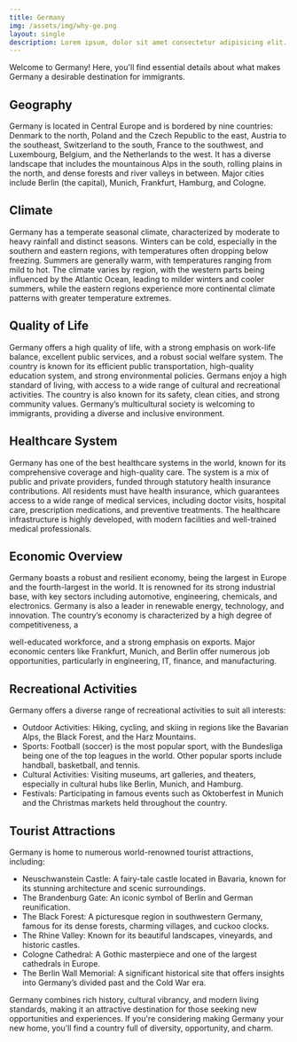 ```yaml
---
title: Germany
img: /assets/img/why-ge.png
layout: single
description: Lorem ipsum, dolor sit amet consectetur adipisicing elit. Aliquid quasi similique totam, molestias necessitatibus rem dignissimos reprehenderit facilis laborum qui.
---
```


Welcome to Germany! Here, you'll find essential details about what makes Germany a desirable destination for immigrants.

## Geography



Germany is located in Central Europe and is bordered by nine countries: Denmark to the north, Poland and the Czech Republic to the east, Austria to the southeast, Switzerland to the south, France to the southwest, and Luxembourg, Belgium, and the Netherlands to the west. It has a diverse landscape that includes the mountainous Alps in the south, rolling plains in the north, and dense forests and river valleys in between. Major cities include Berlin (the capital), Munich, Frankfurt, Hamburg, and Cologne.

## Climate



Germany has a temperate seasonal climate, characterized by moderate to heavy rainfall and distinct seasons. Winters can be cold, especially in the southern and eastern regions, with temperatures often dropping below freezing. Summers are generally warm, with temperatures ranging from mild to hot. The climate varies by region, with the western parts being influenced by the Atlantic Ocean, leading to milder winters and cooler summers, while the eastern regions experience more continental climate patterns with greater temperature extremes.

## Quality of Life



Germany offers a high quality of life, with a strong emphasis on work-life balance, excellent public services, and a robust social welfare system. The country is known for its efficient public transportation, high-quality education system, and strong environmental policies. Germans enjoy a high standard of living, with access to a wide range of cultural and recreational activities. The country is also known for its safety, clean cities, and strong community values. Germany’s multicultural society is welcoming to immigrants, providing a diverse and inclusive environment.

## Healthcare System



Germany has one of the best healthcare systems in the world, known for its comprehensive coverage and high-quality care. The system is a mix of public and private providers, funded through statutory health insurance contributions. All residents must have health insurance, which guarantees access to a wide range of medical services, including doctor visits, hospital care, prescription medications, and preventive treatments. The healthcare infrastructure is highly developed, with modern facilities and well-trained medical professionals.

## Economic Overview



Germany boasts a robust and resilient economy, being the largest in Europe and the fourth-largest in the world. It is renowned for its strong industrial base, with key sectors including automotive, engineering, chemicals, and electronics. Germany is also a leader in renewable energy, technology, and innovation. The country’s economy is characterized by a high degree of competitiveness, a

well-educated workforce, and a strong emphasis on exports. Major economic centers like Frankfurt, Munich, and Berlin offer numerous job opportunities, particularly in engineering, IT, finance, and manufacturing.

## Recreational Activities



Germany offers a diverse range of recreational activities to suit all interests:

- Outdoor Activities: Hiking, cycling, and skiing in regions like the Bavarian Alps, the Black Forest, and the Harz Mountains.
- Sports: Football (soccer) is the most popular sport, with the Bundesliga being one of the top leagues in the world. Other popular sports include handball, basketball, and tennis.
- Cultural Activities: Visiting museums, art galleries, and theaters, especially in cultural hubs like Berlin, Munich, and Hamburg.
- Festivals: Participating in famous events such as Oktoberfest in Munich and the Christmas markets held throughout the country.



## Tourist Attractions



Germany is home to numerous world-renowned tourist attractions, including:

- Neuschwanstein Castle: A fairy-tale castle located in Bavaria, known for its stunning architecture and scenic surroundings.
- The Brandenburg Gate: An iconic symbol of Berlin and German reunification.
- The Black Forest: A picturesque region in southwestern Germany, famous for its dense forests, charming villages, and cuckoo clocks.
- The Rhine Valley: Known for its beautiful landscapes, vineyards, and historic castles.
- Cologne Cathedral: A Gothic masterpiece and one of the largest cathedrals in Europe.
- The Berlin Wall Memorial: A significant historical site that offers insights into Germany’s divided past and the Cold War era.



Germany combines rich history, cultural vibrancy, and modern living standards, making it an attractive destination for those seeking new opportunities and experiences. If you're considering making Germany your new home, you'll find a country full of diversity, opportunity, and charm.
